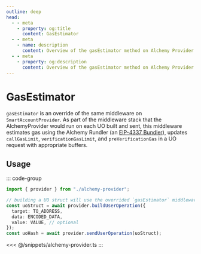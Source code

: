 ```yaml
---
outline: deep
head:
  - - meta
    - property: og:title
      content: GasEstimator
  - - meta
    - name: description
      content: Overview of the gasEstimator method on Alchemy Provider in aa-alchemy
  - - meta
    - property: og:description
      content: Overview of the gasEstimator method on Alchemy Provider in aa-alchemy
---
```


# GasEstimator

`gasEstimator` is an override of the same middleware on `SmartAccountProvider`. As part of the middleware stack that the AlchemyProvider would run on each UO built and sent, this middleware estimates gas using the Alchemy Rundler (an [EIP-4337 Bundler](https://eips.ethereum.org/EIPS/eip-4337)), updates `callGasLimit`, `verificationGasLimit`, and `preVerificationGas` in a UO request with appropriate buffers.

## Usage

::: code-group

```ts [example.ts]
import { provider } from "./alchemy-provider";

// building a UO struct will use the overrided `gasEstimator` middleware on AlchemyProvider
const uoStruct = await provider.buildUserOperation({
  target: TO_ADDRESS,
  data: ENCODED_DATA,
  value: VALUE, // optional
});
const uoHash = await provider.sendUserOperation(uoStruct);
```

<<< @/snippets/alchemy-provider.ts
:::
